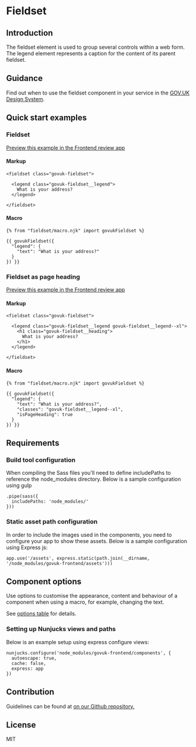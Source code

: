 # Fieldset

## Introduction

The fieldset element is used to group several controls within a web form. The legend element represents a caption for the content of its parent fieldset.

## Guidance

Find out when to use the fieldset component in your service in the [GOV.UK Design System](https://design-system.service.gov.uk/components/fieldset).

## Quick start examples

### Fieldset

[Preview this example in the Frontend review app](http://govuk-frontend-review.herokuapp.com/components/fieldset/preview)

#### Markup

    <fieldset class="govuk-fieldset">

      <legend class="govuk-fieldset__legend">
        What is your address?
      </legend>

    </fieldset>

#### Macro

    {% from "fieldset/macro.njk" import govukFieldset %}

    {{ govukFieldset({
      "legend": {
        "text": "What is your address?"
      }
    }) }}

### Fieldset as page heading

[Preview this example in the Frontend review app](http://govuk-frontend-review.herokuapp.com/components/fieldset/as-page-heading/preview)

#### Markup

    <fieldset class="govuk-fieldset">

      <legend class="govuk-fieldset__legend govuk-fieldset__legend--xl">
        <h1 class="govuk-fieldset__heading">
          What is your address?
        </h1>
      </legend>

    </fieldset>

#### Macro

    {% from "fieldset/macro.njk" import govukFieldset %}

    {{ govukFieldset({
      "legend": {
        "text": "What is your address?",
        "classes": "govuk-fieldset__legend--xl",
        "isPageHeading": true
      }
    }) }}

## Requirements

### Build tool configuration

When compiling the Sass files you'll need to define includePaths to reference the node_modules directory. Below is a sample configuration using gulp

    .pipe(sass({
      includePaths: 'node_modules/'
    }))

### Static asset path configuration

In order to include the images used in the components, you need to configure your app to show these assets. Below is a sample configuration using Express js:

    app.use('/assets', express.static(path.join(__dirname, '/node_modules/govuk-frontend/assets')))

## Component options

Use options to customise the appearance, content and behaviour of a component when using a macro, for example, changing the text.

See [options table](https://design-system.service.gov.uk/components/fieldset/#options-example-default) for details.

### Setting up Nunjucks views and paths

Below is an example setup using express configure views:

    nunjucks.configure('node_modules/govuk-frontend/components', {
      autoescape: true,
      cache: false,
      express: app
    })

## Contribution

Guidelines can be found at [on our Github repository.](https://github.com/alphagov/govuk-frontend/blob/master/CONTRIBUTING.md "link to contributing guidelines on our github repository")

## License

MIT